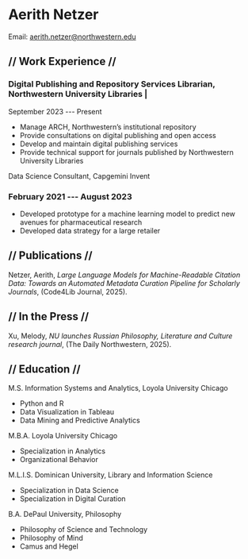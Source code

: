 # Aerith Netzer

Email: [aerith.netzer@northwestern.edu](aerith.netzer@northwestern.edu)

## // Work Experience //

### Digital Publishing and Repository Services Librarian, Northwestern University Libraries | 

September 2023 --- Present

- Manage ARCH, Northwestern’s institutional repository
- Provide consultations on digital publishing and open access
- Develop and maintain digital publishing services
- Provide technical support for journals published by Northwestern University Libraries

Data Science Consultant, Capgemini Invent

### February 2021 --- August 2023

- Developed prototype for a machine learning model to predict new avenues for pharmaceutical research
- Developed data strategy for a large retailer

## // Publications //

Netzer, Aerith, *Large Language Models for Machine-Readable Citation Data: Towards an Automated Metadata Curation Pipeline for Scholarly Journals*, (Code4Lib Journal, 2025).

## // In the Press //

Xu, Melody, *NU launches Russian Philosophy, Literature and Culture research journal*, (The Daily Northwestern, 2025).

## // Education //

M.S. Information Systems and Analytics, Loyola University Chicago 

- Python and R
- Data Visualization in Tableau
- Data Mining and Predictive Analytics

M.B.A. Loyola University Chicago
- Specialization in Analytics
- Organizational Behavior

M.L.I.S. Dominican University, Library and Information Science

- Specialization in Data Science
- Specialization in Digital Curation

B.A. DePaul University, Philosophy

- Philosophy of Science and Technology
- Philosophy of Mind
- Camus and Hegel

